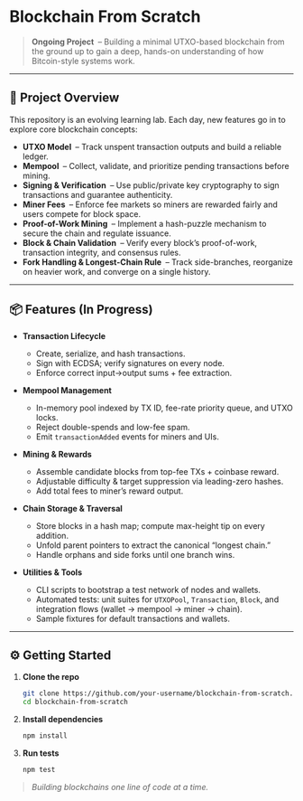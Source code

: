 # Blockchain From Scratch

> **Ongoing Project** – Building a minimal UTXO-based blockchain from the ground up to gain a deep, hands-on understanding of how Bitcoin-style systems work.

---

## 🚀 Project Overview

This repository is an evolving learning lab. Each day, new features go in to explore core blockchain concepts:

- **UTXO Model** – Track unspent transaction outputs and build a reliable ledger.  
- **Mempool** – Collect, validate, and prioritize pending transactions before mining.  
- **Signing & Verification** – Use public/private key cryptography to sign transactions and guarantee authenticity.  
- **Miner Fees** – Enforce fee markets so miners are rewarded fairly and users compete for block space.  
- **Proof-of-Work Mining** – Implement a hash-puzzle mechanism to secure the chain and regulate issuance.  
- **Block & Chain Validation** – Verify every block’s proof-of-work, transaction integrity, and consensus rules.  
- **Fork Handling & Longest-Chain Rule** – Track side-branches, reorganize on heavier work, and converge on a single history.

---

## 📦 Features (In Progress)

- **Transaction Lifecycle**  
  - Create, serialize, and hash transactions.  
  - Sign with ECDSA; verify signatures on every node.  
  - Enforce correct input→output sums + fee extraction.

- **Mempool Management**  
  - In-memory pool indexed by TX ID, fee-rate priority queue, and UTXO locks.  
  - Reject double-spends and low-fee spam.  
  - Emit `transactionAdded` events for miners and UIs.

- **Mining & Rewards**  
  - Assemble candidate blocks from top-fee TXs + coinbase reward.  
  - Adjustable difficulty & target suppression via leading-zero hashes.  
  - Add total fees to miner’s reward output.

- **Chain Storage & Traversal**  
  - Store blocks in a hash map; compute max-height tip on every addition.  
  - Unfold parent pointers to extract the canonical “longest chain.”  
  - Handle orphans and side forks until one branch wins.

- **Utilities & Tools**  
  - CLI scripts to bootstrap a test network of nodes and wallets.  
  - Automated tests: unit suites for `UTXOPool`, `Transaction`, `Block`, and integration flows (wallet → mempool → miner → chain).  
  - Sample fixtures for default transactions and wallets.

---

## ⚙️ Getting Started

1. **Clone the repo**  
   ```bash
   git clone https://github.com/your-username/blockchain-from-scratch.git
   cd blockchain-from-scratch
   ```
2. **Install dependencies**  
   ```bash
   npm install
   ```
3. **Run tests**  
   ```bash
   npm test
   ```

> _Building blockchains one line of code at a time._  


